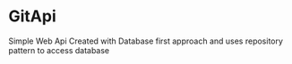 # GitApi
Simple Web Api
Created with Database first approach and uses repository pattern to access database
